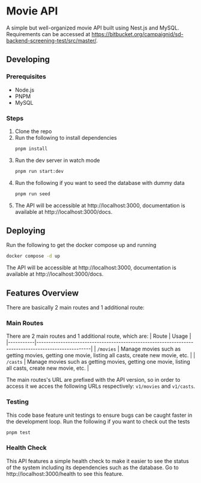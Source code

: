 # Movie API
A simple but well-organized movie API built using Nest.js and MySQL. Requirements can be accessed at https://bitbucket.org/campaignid/sd-backend-screening-test/src/master/.

## Developing
### Prerequisites
- Node.js
- PNPM
- MySQL

### Steps
1. Clone the repo
2. Run the following to install dependencies
    ```bash
    pnpm install
    ```
3. Run the dev server in watch mode
    ```bash
    pnpm run start:dev
    ```
4. Run the following if you want to seed the database with dummy data
    ```bash
    pnpm run seed
    ```
5. The API will be accessible at http://localhost:3000, documentation is available at http://localhost:3000/docs.

## Deploying
Run the following to get the docker compose up and running
```bash
docker compose -d up
```

The API will be accessible at http://localhost:3000, documentation is available at http://localhost:3000/docs.

## Features Overview
There are basically 2 main routes and 1 additional route:
### Main Routes
There are 2 main routes and 1 additional route, which are:
| Route     | Usage                                                                                              |
|-----------|----------------------------------------------------------------------------------------------------|
| `/movies` | Manage movies such as getting movies, getting one movie, listing all casts, create new movie, etc. |
| `/casts`  | Manage movies such as getting movies, getting one movie, listing all casts, create new movie, etc. |

The main routes's URL are prefixed with the API version, so in order to access it we acces the following URLs respectively: `v1/movies` and `v1/casts`.

### Testing
This code base feature unit testings to ensure bugs can be caught faster in the development loop. Run the following if you want to check out the tests
```bash
pnpm test
```

### Health Check
This API features a simple health check to make it easier to see the status of the system including its dependencies such as the database. Go to http://localhost:3000/health to see this feature.